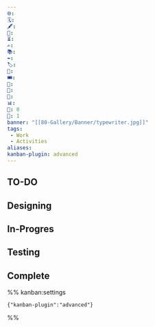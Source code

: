 ```yaml
---
🌐: 
🗓️: 
🖋️: 
🏁: 
⏳: 
✍️: 
📚: 
⬅️: 
🏷️: 
🎫: 
🎟️: 
📇: 
👔: 
🔖: 
📊: 
🏹: 0
🎯: 1
banner: "[[80-Gallery/Banner/typewriter.jpg]]"
tags:
 - Work
 - Activities
aliases: 
kanban-plugin: advanced
---
```


## TO-DO



## Designing



## In-Progres



## Testing



## Complete





%% kanban:settings
```
{"kanban-plugin":"advanced"}
```
%%